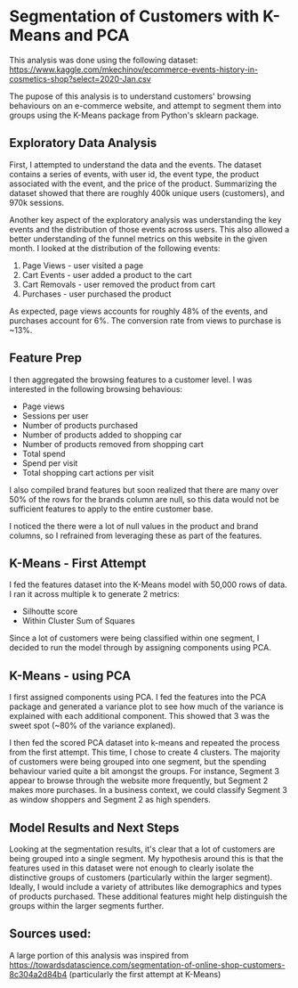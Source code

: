 # Segmentation of Customers with K-Means and PCA
This analysis was done using the following dataset: https://www.kaggle.com/mkechinov/ecommerce-events-history-in-cosmetics-shop?select=2020-Jan.csv

The pupose of this analysis is to understand customers' browsing behaviours on an e-commerce website, and attempt to segment them into groups using the K-Means package from Python's sklearn package.

## Exploratory Data Analysis
First, I attempted to understand the data and the events. The dataset contains a series of events, with user id, the event type, the product associated with the event, and the price of the product. Summarizing the dataset showed that there are roughly 400k unique users (customers), and 970k sessions.

Another key aspect of the exploratory analysis was understanding the key events and the distribution of those events across users. This also allowed a better understanding of the funnel metrics on this website in the given month. I looked at the distribution of the following events:
1. Page Views - user visited a page
2. Cart Events - user added a product to the cart
3. Cart Removals - user removed the product from cart
4. Purchases - user purchased the product

As expected, page views accounts for roughly 48% of the events, and purchases account for 6%. The conversion rate from views to purchase is ~13%.

## Feature Prep
I then aggregated the browsing features to a customer level. I was interested in the following browsing behavious:
*   Page views
*   Sessions per user
*   Number of products purchased
*   Number of products added to shopping car
*   Number of products removed from shopping cart
*   Total spend
*   Spend per visit
*   Total shopping cart actions per visit

I also compiled brand features but soon realized that there are many over 50% of the rows for the brands column are null, so this data would not be sufficient features to apply to the entire customer base.

I noticed the there were a lot of null values in the product and brand columns, so I refrained from leveraging these as part of the features.

## K-Means - First Attempt
I fed the features dataset into the K-Means model with 50,000 rows of data. I ran it across multiple k to generate 2 metrics:
* Silhoutte score
* Within Cluster Sum of Squares 

Since a lot of customers were being classified within one segment, I decided to run the model through by assigning components using PCA.

## K-Means - using PCA
I first assigned components using PCA. I fed the features into the PCA package and generated a variance plot to see how much of the variance is explained with each additional component. This showed that 3 was the sweet spot (~80% of the variance explaned).

I then fed the scored PCA dataset into k-means and repeated the process from the first attempt. This time, I chose to create 4 clusters. The majority of customers were being grouped into one segment, but the spending behaviour varied quite a bit amongst the groups. For instance, Segment 3 appear to browse through the website more frequently, but Segment 2 makes more purchases. In a business context, we could classify Segment 3 as window shoppers and Segment 2 as high spenders.

## Model Results and Next Steps
Looking at the segmentation results, it's clear that a lot of customers are being grouped into a single segment. My hypothesis around this is that the features used in this dataset were not enough to clearly isolate the distinctive groups of customers (particularly within the larger segment). Ideally, I would include a variety of attributes like demographics and types of products purchased. These additional features might help distinguish the groups within the larger segments further.

## Sources used:
A large portion of this analysis was inspired from https://towardsdatascience.com/segmentation-of-online-shop-customers-8c304a2d84b4 (particularly the first attempt at K-Means)
